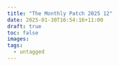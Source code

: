```yaml
---
title: "The Monthly Patch 2025 12"
date: 2025-01-30T16:54:16+11:00
draft: true
toc: false
images:
tags:
  - untagged
---
```


